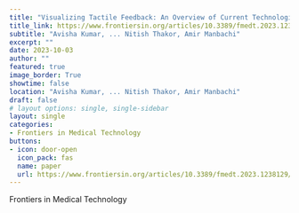 ```yaml
---
title: "Visualizing Tactile Feedback: An Overview of Current Technologies With a Focus on Ultrasound Elastography"
title_link: https://www.frontiersin.org/articles/10.3389/fmedt.2023.1238129/full
subtitle: "Avisha Kumar, ... Nitish Thakor, Amir Manbachi"
excerpt: ""
date: 2023-10-03
author: ""
featured: true 
image_border: True
showtime: false
location: "Avisha Kumar, ... Nitish Thakor, Amir Manbachi"
draft: false
# layout options: single, single-sidebar
layout: single
categories:
- Frontiers in Medical Technology
buttons:
- icon: door-open
  icon_pack: fas
  name: paper
  url: https://www.frontiersin.org/articles/10.3389/fmedt.2023.1238129/full
---
```


Frontiers in Medical Technology